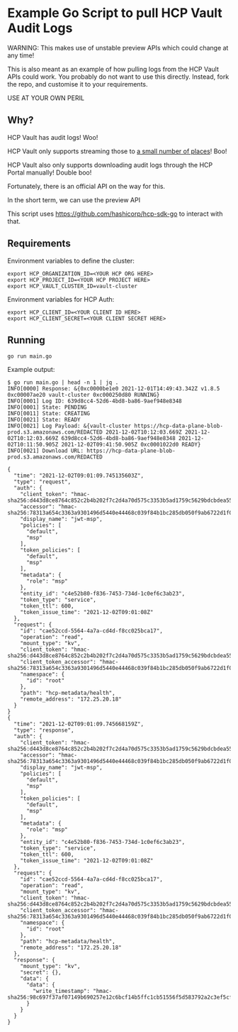 # Example Go Script to pull HCP Vault Audit Logs

WARNING: This makes use of unstable preview APIs which could change at any time!

This is also meant as an example of how pulling logs from the HCP Vault APIs could work.
You probably do not want to use this directly. Instead, fork the repo, and customise it to your requirements.

USE AT YOUR OWN PERIL


## Why?

HCP Vault has audit logs! Woo!

HCP Vault only supports streaming those to [a small number of places](https://www.hashicorp.com/blog/hcp-vault-adds-3-new-observability-integrations)! Boo!

HCP Vault also only supports downloading audit logs through the HCP Portal manually! Double boo!

Fortunately, there is an official API on the way for this.

In the short term, we can use the preview API

This script uses https://github.com/hashicorp/hcp-sdk-go to interact with that.



## Requirements

Environment variables to define the cluster:

```
export HCP_ORGANIZATION_ID=<YOUR HCP ORG HERE>
export HCP_PROJECT_ID=<YOUR HCP PROJECT HERE>
export HCP_VAULT_CLUSTER_ID=vault-cluster
```

Environment variables for HCP Auth:

```
export HCP_CLIENT_ID=<YOUR CLIENT ID HERE>
export HCP_CLIENT_SECRET=<YOUR CLIENT SECRET HERE>
```

## Running

```
go run main.go
```

Example output:

```
$ go run main.go | head -n 1 | jq .
INFO[0000] Response: &{0xc0000be1e0 2021-12-01T14:49:43.342Z v1.8.5 0xc00007ae20 vault-cluster 0xc000250d80 RUNNING}
INFO[0001] Log ID: 639d8cc4-52d6-4bd8-ba86-9aef948e8348
INFO[0001] State: PENDING
INFO[0011] State: CREATING
INFO[0021] State: READY
INFO[0021] Log Payload: &{vault-cluster https://hcp-data-plane-blob-prod.s3.amazonaws.com/REDACTED 2021-12-02T10:12:03.669Z 2021-12-02T10:12:03.669Z 639d8cc4-52d6-4bd8-ba86-9aef948e8348 2021-12-02T10:11:50.905Z 2021-12-02T09:41:50.905Z 0xc0001022d0 READY}
INFO[0021] Download URL: https://hcp-data-plane-blob-prod.s3.amazonaws.com/REDACTED

{
  "time": "2021-12-02T09:01:09.745135603Z",
  "type": "request",
  "auth": {
    "client_token": "hmac-sha256:d443d8ce8764c852c2b4b202f7c2d4a70d575c3353b5ad1759c5629bdcbdea55",
    "accessor": "hmac-sha256:78313a654c3363a9301496d5440e44468c039f84b1bc285db050f9ab6722d1f0",
    "display_name": "jwt-msp",
    "policies": [
      "default",
      "msp"
    ],
    "token_policies": [
      "default",
      "msp"
    ],
    "metadata": {
      "role": "msp"
    },
    "entity_id": "c4e52b80-f836-7453-734d-1c0ef6c3ab23",
    "token_type": "service",
    "token_ttl": 600,
    "token_issue_time": "2021-12-02T09:01:08Z"
  },
  "request": {
    "id": "cae52ccd-5564-4a7a-cd4d-f8cc025bca17",
    "operation": "read",
    "mount_type": "kv",
    "client_token": "hmac-sha256:d443d8ce8764c852c2b4b202f7c2d4a70d575c3353b5ad1759c5629bdcbdea55",
    "client_token_accessor": "hmac-sha256:78313a654c3363a9301496d5440e44468c039f84b1bc285db050f9ab6722d1f0",
    "namespace": {
      "id": "root"
    },
    "path": "hcp-metadata/health",
    "remote_address": "172.25.20.18"
  }
}
{
  "time": "2021-12-02T09:01:09.745668159Z",
  "type": "response",
  "auth": {
    "client_token": "hmac-sha256:d443d8ce8764c852c2b4b202f7c2d4a70d575c3353b5ad1759c5629bdcbdea55",
    "accessor": "hmac-sha256:78313a654c3363a9301496d5440e44468c039f84b1bc285db050f9ab6722d1f0",
    "display_name": "jwt-msp",
    "policies": [
      "default",
      "msp"
    ],
    "token_policies": [
      "default",
      "msp"
    ],
    "metadata": {
      "role": "msp"
    },
    "entity_id": "c4e52b80-f836-7453-734d-1c0ef6c3ab23",
    "token_type": "service",
    "token_ttl": 600,
    "token_issue_time": "2021-12-02T09:01:08Z"
  },
  "request": {
    "id": "cae52ccd-5564-4a7a-cd4d-f8cc025bca17",
    "operation": "read",
    "mount_type": "kv",
    "client_token": "hmac-sha256:d443d8ce8764c852c2b4b202f7c2d4a70d575c3353b5ad1759c5629bdcbdea55",
    "client_token_accessor": "hmac-sha256:78313a654c3363a9301496d5440e44468c039f84b1bc285db050f9ab6722d1f0",
    "namespace": {
      "id": "root"
    },
    "path": "hcp-metadata/health",
    "remote_address": "172.25.20.18"
  },
  "response": {
    "mount_type": "kv",
    "secret": {},
    "data": {
      "data": {
        "write_timestamp": "hmac-sha256:98c697f37af07149b690257e12c6bcf14b5ffc1cb51556f5d583792a2c3ef5cf"
      }
    }
  }
}
```

